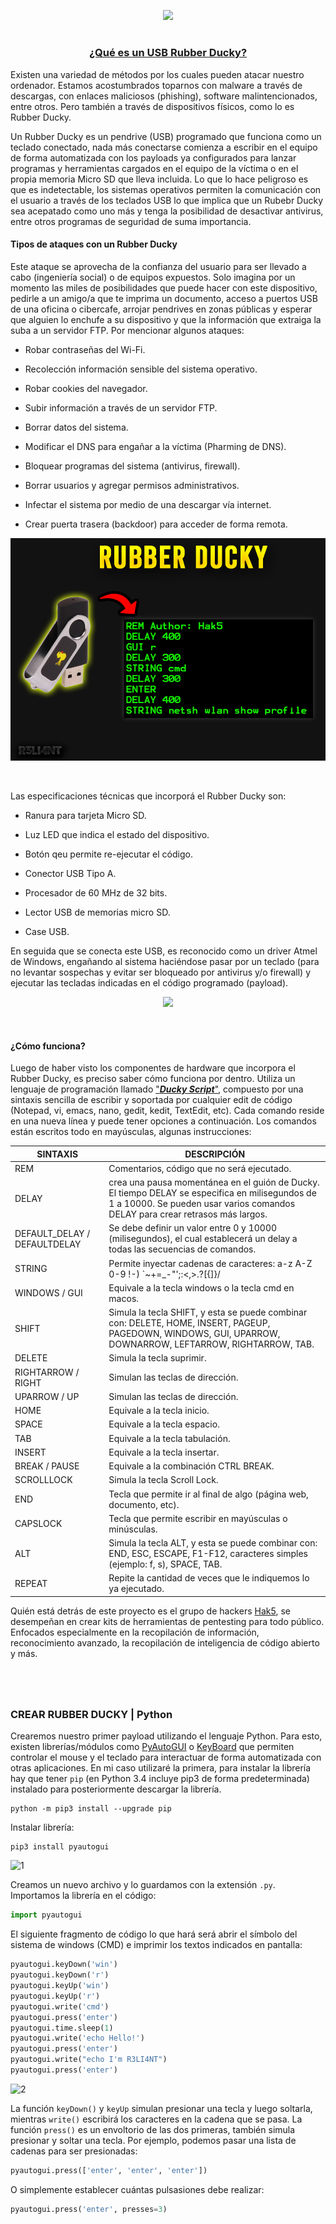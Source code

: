<p align="center">
  <a href="https://github.com/DenverCoder1/readme-typing-svg"><img src="https://readme-typing-svg.herokuapp.com?font=Fira+Code&pause=1000&color=000BF7&width=435&lines=Crear+Rubber+Ducky+casero+con+Python"></a>
</p>

<h1 align="center"></h1>

<h3 align="center"><ins>¿Qué es un USB Rubber Ducky?</ins></h3>

Existen una variedad de métodos por los cuales pueden atacar nuestro ordenador. Estamos acostumbrados toparnos con malware a través de descargas, con enlaces maliciosos (phishing), software malintencionados, entre otros. Pero también a través de dispositivos físicos, como lo es Rubber Ducky.

Un Rubber Ducky es un pendrive (USB) programado que funciona como un teclado conectado, nada más conectarse comienza a escribir en el equipo de forma automatizada con los payloads ya configurados para lanzar programas y herramientas cargados en el equipo de la víctima o en el propia memoria Micro SD que lleva incluida. Lo que lo hace peligroso es que es indetectable, los sistemas operativos permiten la comunicación con el usuario a través de los teclados USB lo que implica que un Rubebr Ducky sea acepatado como uno más y tenga la posibilidad de desactivar antivirus, entre otros programas de seguridad de suma importancia.

#### Tipos de ataques con un Rubber Ducky

Este ataque se aprovecha de la confianza del usuario para ser llevado a cabo (ingeniería social) o de equipos expuestos. Solo imagina por un momento las miles de posibilidades que puede hacer con este dispositivo, pedirle a un amigo/a que te imprima un documento, acceso a puertos USB de una oficina o cibercafe, arrojar pendrives en zonas públicas y esperar que alguien lo enchufe a su dispositivo y que la información que extraiga la suba a un servidor FTP. Por mencionar algunos ataques:

- Robar contraseñas del Wi-Fi.

- Recolección información sensible del sistema operativo.

- Robar cookies del navegador.

- Subir información a través de un servidor FTP.

- Borrar datos del sistema.

- Modificar el DNS para engañar a la víctima (Pharming de DNS).

- Bloquear programas del sistema (antivirus, firewall).

- Borrar usuarios y agregar permisos administrativos.

- Infectar el sistema por medio de una descargar vía internet.

- Crear puerta trasera (backdoor) para acceder de forma remota.

<p align="center">
  <img src="https://github.com/R3LI4NT/articulos/blob/main/Programacion/Python/img/rubberDucky.png">
</p>

</br>

Las especificaciones técnicas que incorporá el Rubber Ducky son:

- Ranura para tarjeta Micro SD.

- Luz LED que indica el estado del dispositivo.

- Botón qeu permite re-ejecutar el código.

- Conector USB Tipo A.

- Procesador de 60 MHz de 32 bits.

- Lector USB de memorias micro SD.

- Case USB.

En seguida que se conecta este USB, es reconocido como un driver Atmel de Windows, engañando al sistema haciéndose pasar por un teclado (para no levantar sospechas y evitar ser bloqueado por antivirus y/o firewall) y ejecutar las tecladas indicadas en el código programado (payload).

<p align="center">
  <img src="https://blogger.googleusercontent.com/img/a/AVvXsEhKkGfB_D2uI1vyV5SgBe-6aIN3G6gCksHVXCw_qFgnlGKcbw3ZeLhx2NmPh8jgtV84Yt4xpQZ9_S7PKKD_gIUNMmppio90PfTyyLQW08-bllBLOdJcuSmOvw8VIs2vTTwZ06zVUTRMhTT9hP4D4sfXAe9EG0nLNkFop3aJhn11XF8GcSJ96Mx_VAll=w640-h269">
</p>

</br>

#### ¿Cómo funciona?

Luego de haber visto los componentes de hardware que incorpora el Rubber Ducky, es preciso saber cómo funciona por dentro. Utiliza un lenguaje de programación llamado <a href="https://github.com/hak5darren/USB-Rubber-Ducky/wiki/Duckyscript">"**_Ducky Script_**"</a>, compuesto por una sintaxis sencilla de escribir y soportada por cualquier edit de código (Notepad, vi, emacs, nano, gedit, kedit, TextEdit, etc). Cada comando reside en una nueva línea y puede tener opciones a continuación. Los comandos están escritos todo en mayúsculas, algunas instrucciones:

| SINTAXIS | DESCRIPCIÓN |
| ------------- | ------------- |
| REM | Comentarios, código que no será ejecutado.  |
| DELAY  | crea una pausa momentánea en el guión de Ducky. El tiempo DELAY se especifica en milisegundos de 1 a 10000. Se pueden usar varios comandos DELAY para crear retrasos más largos.  |
| DEFAULT_DELAY / DEFAULTDELAY | Se debe definir un valor entre 0 y 10000 (milisegundos), el cual establecerá un delay a todas las secuencias de comandos.  |
| STRING | Permite inyectar cadenas de caracteres: a-z A-Z 0-9 !-) `~+=_-"';:<,>.?[{]}/|!@#$%^&*()`.  |
| WINDOWS / GUI | Equivale a la tecla windows o la tecla cmd en macos.  |
| SHIFT | Simula la tecla SHIFT, y esta se puede combinar con: DELETE, HOME, INSERT, PAGEUP, PAGEDOWN, WINDOWS, GUI, UPARROW, DOWNARROW, LEFTARROW, RIGHTARROW, TAB.  |
| DELETE | Simula la tecla suprimir. |
| RIGHTARROW / RIGHT | Simulan las teclas de dirección.  |
| UPARROW / UP | Simulan las teclas de dirección.  |
| HOME | Equivale a la tecla inicio.  |
| SPACE | Equivale a la tecla espacio.  |
| TAB | Equivale a la tecla tabulación.  |
| INSERT | Equivale a la tecla  insertar.  |
| BREAK / PAUSE | Equivale a la combinación CTRL BREAK.  |
| SCROLLLOCK | Simula la tecla Scroll Lock.  |
| END | 	Tecla que permite ir al final de algo (página web, documento, etc).  |
| CAPSLOCK | 	Tecla que permite escribir en mayúsculas o minúsculas.  |
| ALT | Simula la tecla ALT, y esta se puede combinar con: END, ESC, ESCAPE, F1-F12, caracteres simples (ejemplo: f, s), SPACE, TAB.  |
| REPEAT | 	Repite la cantidad de veces que le indiquemos lo ya ejecutado.  |

Quién está detrás de este proyecto es el grupo de hackers <a href="https://shop.hak5.org/products/usb-rubber-ducky">Hak5</a>, se desempeñan en crear kits de herramientas de pentesting para todo público. Enfocados especialmente en la recopilación de información, reconocimiento avanzado, la recopilación de inteligencia de código abierto y más. 

<h1 align="center"></h1>

</br>

### CREAR RUBBER DUCKY | Python

Crearemos nuestro primer payload utilizando el lenguaje Python. Para esto, existen librerías/módulos como <a href="https://pyautogui.readthedocs.io/en/latest/">PyAutoGUI</a> o <a href="https://pypi.org/project/keyboard">KeyBoard</a> que permiten controlar el mouse y el teclado para interactuar de forma automatizada con otras aplicaciones. En mi caso utilizaré la primera, para instalar la librería hay que tener `pip` (en Python 3.4 incluye pip3 de forma predeterminada) instalado para posteriormente descargar la librería.
```
python -m pip3 install --upgrade pip
```

Instalar librería:
```
pip3 install pyautogui
```
![1](https://user-images.githubusercontent.com/75953873/194966351-d797389d-5097-415e-9e24-c37cdbfb2809.png)

Creamos un nuevo archivo y lo guardamos con la extensión `.py`. Importamos la librería en el código:
```python
import pyautogui
```
El siguiente fragmento de código lo que hará será abrir el símbolo del sistema de windows (CMD) e imprimir los textos indicados en pantalla:
```python
pyautogui.keyDown('win')
pyautogui.keyDown('r')
pyautogui.keyUp('win')
pyautogui.keyUp('r')
pyautogui.write('cmd')
pyautogui.press('enter')
pyautogui.time.sleep(1)
pyautogui.write('echo Hello!')
pyautogui.press('enter')
pyautogui.write("echo I'm R3LI4NT")
pyautogui.press('enter')
```
![2](https://user-images.githubusercontent.com/75953873/195735791-a8833ac6-73d1-4839-891d-4a91355b0575.png)

La función `keyDown()` y `keyUp` simulan presionar una tecla y luego soltarla, mientras `write()` escribirá los caracteres en la cadena que se pasa. La función `press()` es un envoltorio de las dos primeras, también simula presionar y soltar una tecla. Por ejemplo, podemos pasar una lista de cadenas para ser presionadas:
```python
pyautogui.press(['enter', 'enter', 'enter'])
```
O simplemente establecer cuántas pulsasiones debe realizar:
```python
pyautogui.press('enter', presses=3)
```
